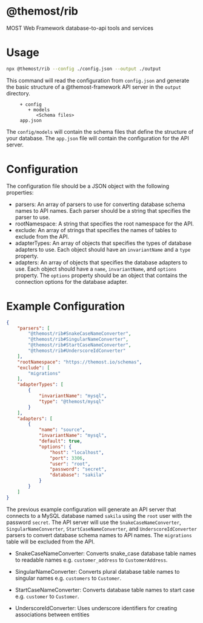 # @themost/rib
MOST Web Framework database-to-api tools and services

# Usage

```bash
npx @themost/rib --config ./config.json --output ./output
```

This command will read the configuration from `config.json` and generate the basic structure of a @themost-framework API server in the `output` directory.

```
     + config
        + models
           <Schema files>
     app.json
```

The `config/models` will contain the schema files that define the structure of your database. The `app.json` file will contain the configuration for the API server.


# Configuration

The configuration file should be a JSON object with the following properties:

- parsers: An array of parsers to use for converting database schema names to API names. Each parser should be a string that specifies the parser to use.
- rootNamespace: A string that specifies the root namespace for the API.
- exclude: An array of strings that specifies the names of tables to exclude from the API.
- adapterTypes: An array of objects that specifies the types of database adapters to use. Each object should have an `invariantName` and a `type` property.
- adapters: An array of objects that specifies the database adapters to use. Each object should have a `name`, `invariantName`, and `options` property. The `options` property should be an object that contains the connection options for the database adapter.

# Example Configuration

```json
{
    "parsers": [
        "@themost/rib#SnakeCaseNameConverter",
        "@themost/rib#SingularNameConverter",
        "@themost/rib#StartCaseNameConverter",
        "@themost/rib#UnderscoreIdConverter"
    ],
    "rootNamespace": "https://themost.io/schemas",
    "exclude": [
        "migrations"
    ],
    "adapterTypes": [
        {
            "invariantName": "mysql",
            "type": "@themost/mysql"
        }
    ],
    "adapters": [
        {
            "name": "source",
            "invariantName": "mysql",
            "default": true,
            "options": {
                "host": "localhost",
                "port": 3306,
                "user": "root",
                "password": "secret",
                "database": "sakila"
            }
        }
    ]
}
```

The previous example configuration will generate an API server that connects to a MySQL database named `sakila` using the `root` user with the password `secret`. The API server will use the `SnakeCaseNameConverter`, `SingularNameConverter`, `StartCaseNameConverter`, and `UnderscoreIdConverter` parsers to convert database schema names to API names. The `migrations` table will be excluded from the API.

- SnakeCaseNameConverter: Converts snake_case database table names to readable names e.g. `customer_address` to `CustomerAddress`.

- SingularNameConverter: Converts plural database table names to singular names e.g. `customers` to `Customer`.

- StartCaseNameConverter: Converts database table names to start case e.g. `customer` to `Customer`.

- UnderscoreIdConverter: Uses underscore identifiers for creating associations between entities 




